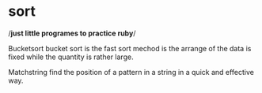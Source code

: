 sort
====

/**just little programes to practice ruby**/

Bucketsort
bucket sort is the fast sort mechod is the arrange of the data is fixed while the quantity is rather large.

Matchstring
find the position of a pattern in a string in a quick and effective way. 
